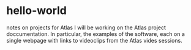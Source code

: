 # hello-world
notes on projects for Atlas
I will be working on the Atlas project doccumentation. In particular, the examples of the software, each on a single webpage with links to videoclips from the Atlas vides sessions. 
